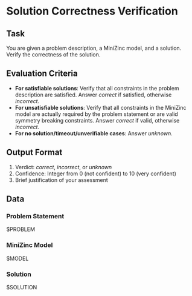 # Solution Correctness Verification

## Task

You are given a problem description, a MiniZinc model, and a solution. Verify the correctness of the solution.

## Evaluation Criteria

- **For satisfiable solutions**: Verify that all constraints in the problem description are satisfied. Answer *correct* if satisfied, otherwise *incorrect*.
- **For unsatisfiable solutions**: Verify that all constraints in the MiniZinc model are actually required by the problem statement or are valid symmetry breaking constraints. Answer *correct* if valid, otherwise *incorrect*.
- **For no solution/timeout/unverifiable cases**: Answer *unknown*.

## Output Format

1. Verdict: *correct*, *incorrect*, or *unknown*
2. Confidence: Integer from 0 (not confident) to 10 (very confident)
3. Brief justification of your assessment

## Data

### Problem Statement

$PROBLEM

### MiniZinc Model

$MODEL

### Solution

$SOLUTION

